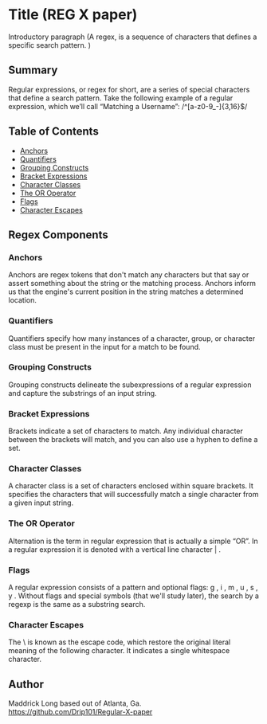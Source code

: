 # Title (REG X paper)

Introductory paragraph (A regex, is a sequence of characters that defines a specific search pattern. )

## Summary

Regular expressions, or regex for short, are a series of special characters that define a search pattern. Take the following example of a regular expression, which we’ll call “Matching a Username”:  /^[a-z0-9_-]{3,16}$/

## Table of Contents

- [Anchors](#anchors)
- [Quantifiers](#quantifiers)
- [Grouping Constructs](#grouping-constructs)
- [Bracket Expressions](#bracket-expressions)
- [Character Classes](#character-classes)
- [The OR Operator](#the-or-operator)
- [Flags](#flags)
- [Character Escapes](#character-escapes)

## Regex Components

### Anchors
Anchors are regex tokens that don't match any characters but that say or assert something about the string or the matching process. Anchors inform us that the engine's current position in the string matches a determined location.

### Quantifiers
Quantifiers specify how many instances of a character, group, or character class must be present in the input for a match to be found.

### Grouping Constructs
Grouping constructs delineate the subexpressions of a regular expression and capture the substrings of an input string.

### Bracket Expressions
Brackets indicate a set of characters to match. Any individual character between the brackets will match, and you can also use a hyphen to define a set.

### Character Classes
A character class is a set of characters enclosed within square brackets. It specifies the characters that will successfully match a single character from a given input string.

### The OR Operator
Alternation is the term in regular expression that is actually a simple “OR”. In a regular expression it is denoted with a vertical line character | .

### Flags
A regular expression consists of a pattern and optional flags: g , i , m , u , s , y . Without flags and special symbols (that we'll study later), the search by a regexp is the same as a substring search. 

### Character Escapes
The \ is known as the escape code, which restore the original literal meaning of the following character. It indicates a single whitespace character.

## Author
Maddrick Long based out of Atlanta, Ga. 
https://github.com/Drip101/Regular-X-paper
